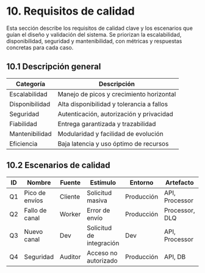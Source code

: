 # 10. Requisitos de calidad

Esta sección describe los requisitos de calidad clave y los escenarios que guían el diseño y validación del sistema. Se priorizan la escalabilidad, disponibilidad, seguridad y mantenibilidad, con métricas y respuestas concretas para cada caso.

## 10.1 Descripción general

| Categoría | Descripción |
|-----------|-------------|
| Escalabilidad | Manejo de picos y crecimiento horizontal |
| Disponibilidad | Alta disponibilidad y tolerancia a fallos |
| Seguridad | Autenticación, autorización y privacidad |
| Fiabilidad | Entrega garantizada y trazabilidad |
| Mantenibilidad | Modularidad y facilidad de evolución |
| Eficiencia | Baja latencia y uso óptimo de recursos |

## 10.2 Escenarios de calidad

| ID | Nombre | Fuente | Estímulo | Entorno | Artefacto | Respuesta | Métrica |
|----|--------|--------|---------|---------|-----------|----------|--------|
| Q1 | Pico de envíos | Cliente | Solicitud masiva | Producción | API, Processor | Entrega sin pérdida | <1 seg/evento |
| Q2 | Fallo de canal | Worker | Error de envío | Producción | Processor, DLQ | Reintento y registro | 99.9% recuperado |
| Q3 | Nuevo canal | Dev | Solicitud de integración | Dev | API, Processor | Integración sin impacto | <2 días |
| Q4 | Seguridad | Auditor | Acceso no autorizado | Producción | API, DB | Bloqueo y alerta | 100% bloqueado |
